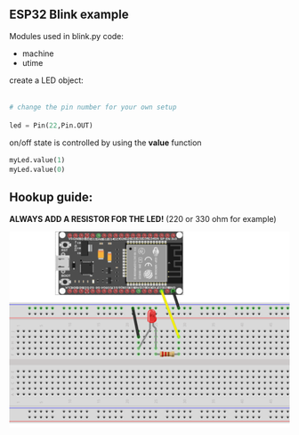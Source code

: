 ## ESP32 Blink example

Modules used in blink.py code:
- machine
- utime 

create a LED object:

```python

# change the pin number for your own setup

led = Pin(22,Pin.OUT)

```

on/off state is controlled by using the __value__ function

```python
myLed.value(1)
myLed.value(0)
```

## Hookup guide:

__ALWAYS ADD A RESISTOR FOR THE LED!__ (220 or 330 ohm for example)

![schematic](images/esp32-blink.png)

